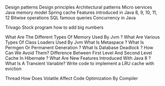 
Design patterns
Design principles
Architectural patterns
Micro services
Java memory model
Spring cache
Features introduced in Java 8, 9, 10, 11, 12
Bitwise operations
SQL famous queries
Concurrency in Java

Trivago
Stock program
how to add big numbers



What Are The Different Types Of Memory Used By Jvm ?
What Are Various Types Of Class Loaders Used By Jvm
What Is Metaspace ?
What Is Permgen Or Permanent Generation ?
What Is Database Deadlock ? How Can We Avoid Them?
Difference Between First Level And Second Level Cache In Hibernate ?
What Are New Features Introduced With Java 8 ?
What Is A Transient Variable?
Write code to implement a LRU cache with eviction

Thread
How Does Volatile Affect Code Optimization By Compiler